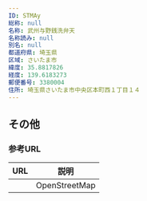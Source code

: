```yaml
---
ID: STMAy
総称: null
名称: 武州与野銭洗弁天
名称読み: null
別名: null
都道府県: 埼玉県
区域: さいたま市
緯度: 35.8817826
経度: 139.6183273
郵便番号: 3380004
住所: 埼玉県さいたま市中央区本町西１丁目１４
---
```


## その他

### 参考URL

| URL | 説明          |
| --- | ------------- |
|     | OpenStreetMap |
